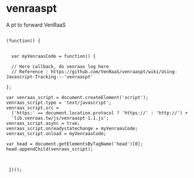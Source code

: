 # venraaspt
A pt to forward VenRaaS
<pre><code>
(function() {
  
  
  var myVenraasCode = function() {

  // Here callback, do venraas log here
  // Reference : https://github.com/VenRaaS/venraaspt/wiki/Using-Javascript-Tracking---'venraaspt'
  
};
  
var venraas_script = document.createElement('script'); 
venraas_script.type = 'text/javascript'; 
venraas_script.src = 
  ('https:' == document.location.protocol ? 'https://' : 'http://') + 
  'lib.venraas.tw/js/venraaspt-1.1.js';
venraas_script.async = true;
venraas_script.onreadystatechange = myVenraasCode;
venraas_script.onload = myVenraasCode;

var head = document.getElementsByTagName('head')[0];
head.appendChild(venraas_script);
  

 
 })();
</code></pre>
